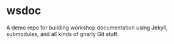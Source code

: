 # wsdoc
A demo repo for building workshop documentation using Jekyll, submodules, and all kinds of gnarly Git stuff.
